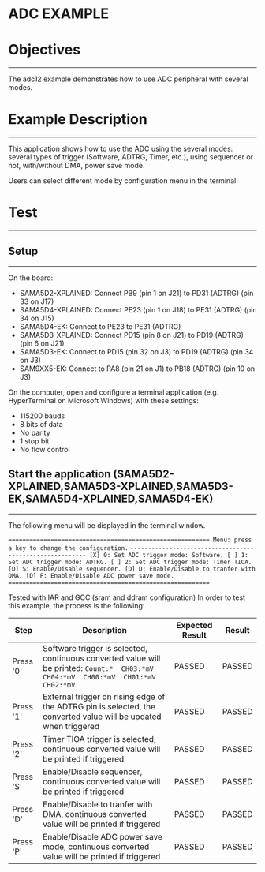 ADC EXAMPLE
============

# Objectives
------------
The adc12 example demonstrates how to use ADC peripheral with several modes.

# Example Description
---------------------
This application shows how to use the ADC using the several modes:
several types of trigger (Software, ADTRG, Timer, etc.), using sequencer or
not, with/without DMA, power save mode.

Users can select different mode by configuration menu in the terminal.

# Test
------

## Setup
--------
On the board:
 - SAMA5D2-XPLAINED: Connect PB9 (pin 1 on J21) to PD31 (ADTRG) (pin 33 on J17)
 - SAMA5D4-XPLAINED: Connect PE23 (pin 1 on J18) to PE31 (ADTRG) (pin 34 on J15)
 - SAMA5D4-EK: Connect to PE23 to PE31 (ADTRG)
 - SAMA5D3-XPLAINED: Connect PD15 (pin 8 on J21) to PD19 (ADTRG) (pin 6 on J21)
 - SAMA5D3-EK: Connect to PD15 (pin 32 on J3) to PD19 (ADTRG) (pin 34 on J3)
 - SAM9XX5-EK: Connect to PA8 (pin 21 on J1) to PB18 (ADTRG) (pin 10 on J3)

On the computer, open and configure a terminal application
(e.g. HyperTerminal on Microsoft Windows) with these settings:
 - 115200 bauds
 - 8 bits of data
 - No parity
 - 1 stop bit
 - No flow control

## Start the application (SAMA5D2-XPLAINED,SAMA5D3-XPLAINED,SAMA5D3-EK,SAMA5D4-XPLAINED,SAMA5D4-EK)
--------
The following menu will be displayed in the terminal window.

``=========================================================
Menu: press a key to change the configuration.``
``---------------------------------------------------------
[X] 0: Set ADC trigger mode: Software.
[ ] 1: Set ADC trigger mode: ADTRG.
[ ] 2: Set ADC trigger mode: Timer TIOA.
[D] S: Enable/Disable sequencer.
[D] D: Enable/Disable to tranfer with DMA.
[D] P: Enable/Disable ADC power save mode.
=========================================================``


Tested with IAR and GCC (sram and ddram configuration)
In order to test this example, the process is the following:

Step | Description | Expected Result | Result
-----|-------------|-----------------|-------
Press '0' | Software trigger is selected, continuous converted value will be printed: ``Count:*  CH03:*mV  CH04:*mV  CH00:*mV  CH01:*mV  CH02:*mV`` | PASSED | PASSED
Press '1' | External trigger on rising edge of the ADTRG pin is selected, the converted value will be updated when triggered| PASSED | PASSED
Press '2' | Timer TIOA trigger is selected, continuous converted value will be printed if triggered  | PASSED | PASSED
Press 'S' | Enable/Disable sequencer, continuous converted value will be printed if triggered | PASSED | PASSED
Press 'D' | Enable/Disable to tranfer with DMA, continuous converted value will be printed if triggered | PASSED | PASSED
Press 'P' | Enable/Disable ADC power save mode, continuous converted value will be printed if triggered | PASSED | PASSED

